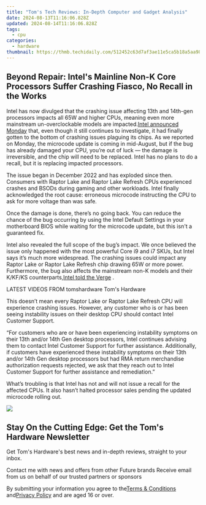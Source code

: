```yaml
---
title: "Tom's Tech Reviews: In-Depth Computer and Gadget Analysis"
date: 2024-08-13T11:16:06.828Z
updated: 2024-08-14T11:16:06.828Z
tags:
  - cpu
categories:
  - hardware
thumbnail: https://thmb.techidaily.com/512452c63d7af3ae11e5ca5b18a5aa9837e3237ce37a44baba2c80d497dcb1c2.jpg
---
```


## Beyond Repair: Intel's Mainline Non-K Core Processors Suffer Crashing Fiasco, No Recall in the Works

Intel has now divulged that the crashing issue affecting 13th and 14th-gen processors impacts all 65W and higher CPUs, meaning even more mainstream un-overclockable models are impacted.[Intel announced Monday](https://www.tomshardware.com/pc-components/cpus/intel-finally-announces-a-solution-for-cpu-crashing-errors-claims-elevated-voltages-are-the-root-cause-fix-coming-by-mid-august) that, even though it still continues to investigate, it had finally gotten to the bottom of crashing issues plaguing its chips. As we reported on Monday, the microcode update is coming in mid-August, but if the bug has already damaged your CPU, you’re out of luck — the damage is irreversible, and the chip will need to be replaced. Intel has no plans to do a recall, but it is replacing impacted processors.

 The issue began in December 2022 and has exploded since then. Consumers with Raptor Lake and Raptor Lake Refresh CPUs experienced crashes and BSODs during gaming and other workloads. Intel finally acknowledged the root cause: erroneous microcode instructing the CPU to ask for more voltage than was safe.

 Once the damage is done, there’s no going back. You can reduce the chance of the bug occurring by using the Intel Default Settings in your motherboard BIOS while waiting for the microcode update, but this isn't a guaranteed fix.

 Intel also revealed the full scope of the bug’s impact. We once believed the issue only happened with the most powerful Core i9 and i7 SKUs, but Intel says it’s much more widespread. The crashing issues could impact any Raptor Lake or Raptor Lake Refresh chip drawing 65W or more power. Furthermore, the bug also affects the mainstream non-K models and their K/KF/KS counterparts,[Intel told the Verge](https://www.theverge.com/2024/7/26/24206529/intel-13th-14th-gen-crashing-instability-cpu-voltage-q-a) .

 LATEST VIDEOS FROM tomshardware Tom's Hardware

 This doesn’t mean every Raptor Lake or Raptor Lake Refresh CPU will experience crashing issues. However, any customer who is or has been seeing instability issues on their desktop CPU should contact Intel Customer Support.

 “For customers who are or have been experiencing instability symptoms on their 13th and/or 14th Gen desktop processors, Intel continues advising them to contact Intel Customer Support for further assistance. Additionally, if customers have experienced these instability symptoms on their 13th and/or 14th Gen desktop processors but had RMA return merchandise authorization requests rejected, we ask that they reach out to Intel Customer Support for further assistance and remediation.”

 What’s troubling is that Intel has not and will not issue a recall for the affected CPUs. It also hasn’t halted processor sales pending the updated microcode rolling out.

<!-- affiliate ads begin -->
<a href="https://shop.copernic.com/order/checkout.php?PRODS=41033091&QTY=1&AFFILIATE=108875&CART=1"><img src="https://secure.2checkout.com/images/merchant/8d30aa96e72440759f74bd2306c1fa3d/Copernic-2023-Affiliate-728x90-Advanced.png" border="0"></a>
<!-- affiliate ads end -->
## Stay On the Cutting Edge: Get the Tom's Hardware Newsletter

 Get Tom's Hardware's best news and in-depth reviews, straight to your inbox.

 Contact me with news and offers from other Future brands  Receive email from us on behalf of our trusted partners or sponsors

 By submitting your information you agree to the[Terms & Conditions](https://futureplc.com/terms-conditions/) and[Privacy Policy](https://futureplc.com/privacy-policy/) and are aged 16 or over.


<ins class="adsbygoogle"
     style="display:block"
     data-ad-format="autorelaxed"
     data-ad-client="ca-pub-7571918770474297"
     data-ad-slot="1223367746"></ins>



<ins class="adsbygoogle"
     style="display:block"
     data-ad-client="ca-pub-7571918770474297"
     data-ad-slot="8358498916"
     data-ad-format="auto"
     data-full-width-responsive="true"></ins>


